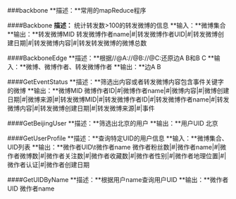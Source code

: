 ###backbone
**描述：**常用的mapReduce程序

####Backbone
**描述：** 统计转发数>100的转发微博的信息
**输入：**微博集合
**输出：**转发微博MID  转发微博作者name|#|转发微博作者UID|#|转发微博创建日期|#|转发微博内容|#|转发转发微博的微博总数

####BackboneEdge
**描述：**根据//@A://@B://@C:还原边A B和B C
**输入：**微博、微博作者、转发微博作者
**输出：**边A B

####GetEventStatus
**描述：**筛选出内容或者转发微博内容包含事件关键字的微博
**输出：**微博MID  微博作者ID|#|微博作者name|#|微博内容|#|微博创建日期|#|微博来源|#|转发微博MID|#|转发微博作者ID|#|转发微博作者name|#|转发微博内容|#|转发微博创建日期|#|转发微博来源|#|事件

####GetBeijingUser
**描述：**筛选出北京的用户
**输出：**用户UID  北京

####GetUserProfile
**描述：**查询特定UID的用户信息
**输入：**微博集合、UID列表
**输出：**微作者UID\t微作者name  微作者粉丝数|#|微作者name|#|微作者微博数|#|微作者关注数|#|微作者收藏数|#|微作者性别|#|微作者地理位置|#|微作者认证|#|微作者创建日期

####GetUIDByName
**描述：**根据用户name查询用户UID
**输出：**微作者UID  微作者name


